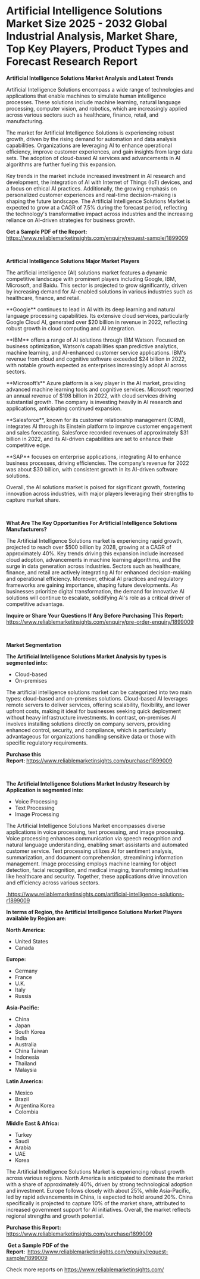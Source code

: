<p><h1>Artificial Intelligence Solutions Market Size 2025 - 2032 Global Industrial Analysis, Market Share, Top Key Players, Product Types and Forecast Research Report</h1></p><p><strong>Artificial Intelligence Solutions Market Analysis and Latest Trends</strong></p>
<p><p>Artificial Intelligence Solutions encompass a wide range of technologies and applications that enable machines to simulate human intelligence processes. These solutions include machine learning, natural language processing, computer vision, and robotics, which are increasingly applied across various sectors such as healthcare, finance, retail, and manufacturing. </p><p>The market for Artificial Intelligence Solutions is experiencing robust growth, driven by the rising demand for automation and data analysis capabilities. Organizations are leveraging AI to enhance operational efficiency, improve customer experiences, and gain insights from large data sets. The adoption of cloud-based AI services and advancements in AI algorithms are further fueling this expansion. </p><p>Key trends in the market include increased investment in AI research and development, the integration of AI with Internet of Things (IoT) devices, and a focus on ethical AI practices. Additionally, the growing emphasis on personalized customer experiences and real-time decision-making is shaping the future landscape. The Artificial Intelligence Solutions Market is expected to grow at a CAGR of 7.5% during the forecast period, reflecting the technology's transformative impact across industries and the increasing reliance on AI-driven strategies for business growth.</p></p>
<p><strong>Get a Sample PDF of the Report:&nbsp;</strong> <a href="https://www.reliablemarketinsights.com/enquiry/request-sample/1899009?utm_campaign=2982&utm_medium=2&utm_source=Github&utm_content=ia&utm_term=09032025&utm_id=artificial-intelligence-solutions">https://www.reliablemarketinsights.com/enquiry/request-sample/1899009</a></p>
<p>&nbsp;</p>
<p><strong>Artificial Intelligence Solutions Major Market Players</strong></p>
<p><p>The artificial intelligence (AI) solutions market features a dynamic competitive landscape with prominent players including Google, IBM, Microsoft, and Baidu. This sector is projected to grow significantly, driven by increasing demand for AI-enabled solutions in various industries such as healthcare, finance, and retail.</p><p>**Google** continues to lead in AI with its deep learning and natural language processing capabilities. Its extensive cloud services, particularly Google Cloud AI, generated over $20 billion in revenue in 2022, reflecting robust growth in cloud computing and AI integration.</p><p>**IBM** offers a range of AI solutions through IBM Watson. Focused on business optimization, Watson’s capabilities span predictive analytics, machine learning, and AI-enhanced customer service applications. IBM's revenue from cloud and cognitive software exceeded $24 billion in 2022, with notable growth expected as enterprises increasingly adopt AI across sectors.</p><p>**Microsoft’s** Azure platform is a key player in the AI market, providing advanced machine learning tools and cognitive services. Microsoft reported an annual revenue of $198 billion in 2022, with cloud services driving substantial growth. The company is investing heavily in AI research and applications, anticipating continued expansion.</p><p>**Salesforce**, known for its customer relationship management (CRM), integrates AI through its Einstein platform to improve customer engagement and sales forecasting. Salesforce recorded revenues of approximately $31 billion in 2022, and its AI-driven capabilities are set to enhance their competitive edge.</p><p>**SAP** focuses on enterprise applications, integrating AI to enhance business processes, driving efficiencies. The company’s revenue for 2022 was about $30 billion, with consistent growth in its AI-driven software solutions.</p><p>Overall, the AI solutions market is poised for significant growth, fostering innovation across industries, with major players leveraging their strengths to capture market share.</p></p>
<p>&nbsp;</p>
<p><strong>What Are The Key Opportunities For Artificial Intelligence Solutions Manufacturers?</strong></p>
<p><p>The Artificial Intelligence Solutions market is experiencing rapid growth, projected to reach over $500 billion by 2028, growing at a CAGR of approximately 40%. Key trends driving this expansion include increased cloud adoption, advancements in machine learning algorithms, and the surge in data generation across industries. Sectors such as healthcare, finance, and retail are actively integrating AI for enhanced decision-making and operational efficiency. Moreover, ethical AI practices and regulatory frameworks are gaining importance, shaping future developments. As businesses prioritize digital transformation, the demand for innovative AI solutions will continue to escalate, solidifying AI's role as a critical driver of competitive advantage.</p></p>
<p><strong>Inquire or Share Your Questions If Any Before Purchasing This Report:</strong> <a href="https://www.reliablemarketinsights.com/enquiry/pre-order-enquiry/1899009?utm_campaign=2982&utm_medium=2&utm_source=Github&utm_content=ia&utm_term=09032025&utm_id=artificial-intelligence-solutions">https://www.reliablemarketinsights.com/enquiry/pre-order-enquiry/1899009</a></p>
<p>&nbsp;</p>
<p><strong>Market Segmentation</strong></p>
<p><strong>The Artificial Intelligence Solutions Market Analysis by types is segmented into:</strong></p>
<p><ul><li>Cloud-based</li><li>On-premises</li></ul></p>
<p><p>The artificial intelligence solutions market can be categorized into two main types: cloud-based and on-premises solutions. Cloud-based AI leverages remote servers to deliver services, offering scalability, flexibility, and lower upfront costs, making it ideal for businesses seeking quick deployment without heavy infrastructure investments. In contrast, on-premises AI involves installing solutions directly on company servers, providing enhanced control, security, and compliance, which is particularly advantageous for organizations handling sensitive data or those with specific regulatory requirements.</p></p>
<p><strong>Purchase this Report:&nbsp;</strong><a href="https://www.reliablemarketinsights.com/purchase/1899009?utm_campaign=2982&utm_medium=2&utm_source=Github&utm_content=ia&utm_term=09032025&utm_id=artificial-intelligence-solutions">https://www.reliablemarketinsights.com/purchase/1899009</a></p>
<p>&nbsp;</p>
<p><strong>The Artificial Intelligence Solutions Market Industry Research by Application is segmented into:</strong></p>
<p><ul><li>Voice Processing</li><li>Text Processing</li><li>Image Processing</li></ul></p>
<p><p>The Artificial Intelligence Solutions Market encompasses diverse applications in voice processing, text processing, and image processing. Voice processing enhances communication via speech recognition and natural language understanding, enabling smart assistants and automated customer service. Text processing utilizes AI for sentiment analysis, summarization, and document comprehension, streamlining information management. Image processing employs machine learning for object detection, facial recognition, and medical imaging, transforming industries like healthcare and security. Together, these applications drive innovation and efficiency across various sectors.</p></p>
<p><a href="https://www.reliablemarketinsights.com/artificial-intelligence-solutions-r1899009?utm_campaign=2982&utm_medium=2&utm_source=Github&utm_content=ia&utm_term=09032025&utm_id=artificial-intelligence-solutions">&nbsp;https://www.reliablemarketinsights.com/artificial-intelligence-solutions-r1899009</a></p>
<p><strong>In terms of Region, the Artificial Intelligence Solutions Market Players available by Region are:</strong></p>
<p>
    <p> <strong> North America: </strong>
        <ul>
            <li>United States</li>
            <li>Canada</li>
        </ul>
        </p> 
    <p> <strong> Europe: </strong>
        <ul>
            <li>Germany</li>
            <li>France</li>
            <li>U.K.</li>
            <li>Italy</li>
            <li>Russia</li>
        </ul>
        </p> 
    <p> <strong> Asia-Pacific: </strong>
        <ul>
            <li>China</li>
            <li>Japan</li>
            <li>South Korea</li>
            <li>India</li>
            <li>Australia</li>
            <li>China Taiwan</li>
            <li>Indonesia</li>
            <li>Thailand</li>
            <li>Malaysia</li>
        </ul>
        </p> 
    <p> <strong> Latin America: </strong>
        <ul>
            <li>Mexico</li>
            <li>Brazil</li>
            <li>Argentina Korea</li>
            <li>Colombia</li>
        </ul>
        </p> 
    <p> <strong> Middle East & Africa: </strong>
        <ul>
            <li>Turkey</li>
            <li>Saudi</li>
            <li>Arabia</li>
            <li>UAE</li>
            <li>Korea</li>
        </ul>
    </p>
    </p>
<p><p>The Artificial Intelligence Solutions Market is experiencing robust growth across various regions. North America is anticipated to dominate the market with a share of approximately 40%, driven by strong technological adoption and investment. Europe follows closely with about 25%, while Asia-Pacific, led by rapid advancements in China, is expected to hold around 20%. China specifically is projected to capture 10% of the market share, attributed to increased government support for AI initiatives. Overall, the market reflects regional strengths and growth potential.</p></p>
<p><strong>Purchase this Report: </strong><a href="https://www.reliablemarketinsights.com/purchase/1899009?utm_campaign=2982&utm_medium=2&utm_source=Github&utm_content=ia&utm_term=09032025&utm_id=artificial-intelligence-solutions">https://www.reliablemarketinsights.com/purchase/1899009</a></p>
<p>&nbsp;<strong>Get a Sample PDF of the Report:&nbsp;&nbsp;</strong><a href="https://www.reliablemarketinsights.com/enquiry/request-sample/1899009?utm_campaign=2982&utm_medium=2&utm_source=Github&utm_content=ia&utm_term=09032025&utm_id=artificial-intelligence-solutions">https://www.reliablemarketinsights.com/enquiry/request-sample/1899009</a></p>
<p><strong></strong></p>
<p>Check more reports on <a href="https://www.reliablemarketinsights.com/?utm_campaign=2982&utm_medium=2&utm_source=Github&utm_content=ia&utm_term=09032025&utm_id=artificial-intelligence-solutions">https://www.reliablemarketinsights.com/</a></p>